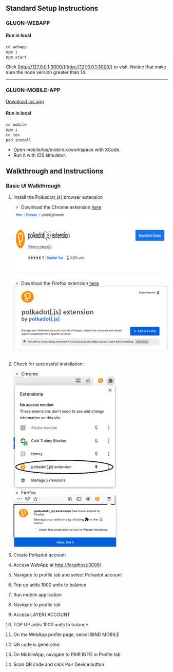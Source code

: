 ## Standard Setup Instructions

### GLUON-WEBAPP

#### Run in local
```
cd webapp
npm i
npm start
```
Click [http://127.0.0.1:3000/](http://127.0.0.1:3000/) to visit.
Notice that make sure the node version greater than 14.

-----


### GLUON-MOBILE-APP

[Download ios app](http://d.zqapps.com/m63e)

#### Run in local
```
cd mobile
npm i
cd ios
pod install
```

* Open mobile/ios/mobile.xcworkspace with XCode.
* Run it with iOS simulator.

## Walkthrough and Instructions
### Basic UI Walkthrough
1. Install the Polkadot{.js} browser extension
   - Download the Chrome extension [here](https://chrome.google.com/webstore/detail/polkadot%7Bjs%7D-extension/mopnmbcafieddcagagdcbnhejhlodfdd/related)&nbsp;
   <img src="https://github.com/tearust/gluon-app/blob/main/public/images/chrome-extension-install.png" width="800" height="200">
   &nbsp;

   - Download the Firefox extension [here](https://addons.mozilla.org/en-US/firefox/addon/polkadot-js-extension/)&nbsp;
   <img src="https://github.com/tearust/gluon-app/blob/main/public/images/firefox-extension-install.png" width="600" height="200">
   &nbsp;
   &nbsp;
2. Check for successful installation:
   - Chrome &nbsp;
   <img src="https://github.com/tearust/gluon-app/blob/main/public/images/chrome-extension-success.png" width="320" height="350">

   - Firefox &nbsp;
   <img src="https://github.com/tearust/gluon-app/blob/main/public/images/firefox-extension-sucess.png" width="320" height="160">
   &nbsp;
   &nbsp;

4. Create Polkadot account

3. Access WebApp at [http://localhost:3000/](http://127.0.0.1:3000/)
   &nbsp;
   &nbsp;

5. Navigate to profile tab and select Polkadot account

6. Top up adds 1000 units to balance

7. Run mobile application

8. Navigate to profile tab

9. Access LAYER1 ACCOUNT

10. TOP UP adds 1000 units to balance

11. On the WebApp profile page, select BIND MOBILE

12. QR code is generated

13. On MobileApp, navigate to PAIR INFO in Profile tab

14. Scan QR code and click Pair Device button
